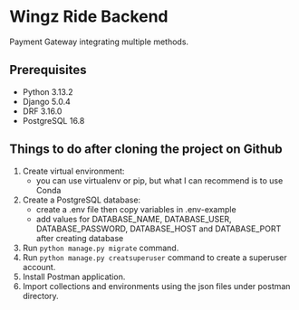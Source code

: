 # Wingz Ride Backend
Payment Gateway integrating multiple methods.

## Prerequisites
- Python 3.13.2
- Django 5.0.4
- DRF 3.16.0
- PostgreSQL 16.8

## Things to do after cloning the project on Github
1. Create virtual environment:
    - you can use virtualenv or pip, but what I can recommend is to use Conda
2. Create a PostgreSQL database:
    - create a .env file then copy variables in .env-example
    - add values for DATABASE_NAME, DATABASE_USER, DATABASE_PASSWORD, DATABASE_HOST and DATABASE_PORT after creating database
3. Run `python manage.py migrate` command.
4. Run `python manage.py creatsuperuser` command to create a superuser account.
5. Install Postman application.
6. Import collections and environments using the json files under postman directory.